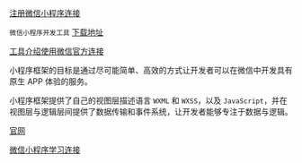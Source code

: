 

[注册微信小程序连接](https://mp.weixin.qq.com/)

`微信小程序开发工具` [下载地址](https://developers.weixin.qq.com/miniprogram/dev/devtools/download.html)

[工具介绍使用微信官方连接](https://developers.weixin.qq.com/miniprogram/dev/devtools/devtools.html)



小程序框架的目标是通过尽可能简单、高效的方式让开发者可以在微信中开发具有原生 APP 体验的服务。

小程序框架提供了自己的视图层描述语言 `WXML` 和 `WXSS`，以及 `JavaScript`，并在视图层与逻辑层间提供了数据传输和事件系统，让开发者能够专注于数据与逻辑。

[官网](https://developers.weixin.qq.com/miniprogram/dev/framework/MINA.html)















[微信小程序学习连接](https://www.cnblogs.com/xiaoyuanqujing/p/11638060.html)